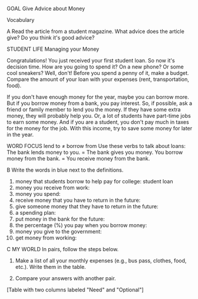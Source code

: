 GOAL Give Advice about Money

Vocabulary

A Read the article from a student magazine. What advice does the article give? Do you think it's good advice?

STUDENT LIFE
Managing your Money

Congratulations! You just received your first student loan. So now it's decision time. How are you going to spend it? On a new phone? Or some cool sneakers? Well, don't! Before you spend a penny of it, make a budget. Compare the amount of your loan with your expenses (rent, transportation, food).

If you don't have enough money for the year, maybe you can borrow more. But if you borrow money from a bank, you pay interest. So, if possible, ask a friend or family member to lend you the money. If they have some extra money, they will probably help you. Or, a lot of students have part-time jobs to earn some money. And if you are a student, you don't pay much in taxes for the money for the job. With this income, try to save some money for later in the year.

WORD FOCUS
lend to ≠ borrow from
Use these verbs to talk about loans:
The bank lends money to you. = The bank gives you money.
You borrow money from the bank. = You receive money from the bank.

B Write the words in blue next to the definitions.

1. money that students borrow to help pay for college: student loan
2. money you receive from work:
3. money you spend:
4. receive money that you have to return in the future:
5. give someone money that they have to return in the future:
6. a spending plan:
7. put money in the bank for the future:
8. the percentage (%) you pay when you borrow money:
9. money you give to the government:
10. get money from working:

C MY WORLD In pairs, follow the steps below.

1. Make a list of all your monthly expenses (e.g., bus pass, clothes, food, etc.). Write them in the table.

2. Compare your answers with another pair.

[Table with two columns labeled "Need" and "Optional"]